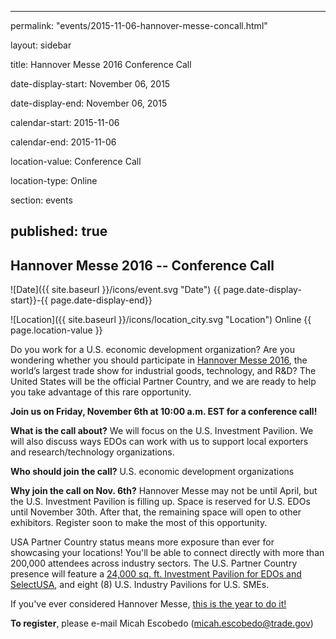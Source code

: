  --- 
 permalink: "events/2015-11-06-hannover-messe-concall.html" 

 layout: sidebar 

 title: Hannover Messe 2016 Conference Call

 date-display-start: November 06, 2015

 date-display-end: November 06, 2015

 calendar-start: 2015-11-06

 calendar-end: 2015-11-06

 location-value: Conference Call

 location-type: Online

 section: events 

 published: true 
 --- 

## Hannover Messe 2016 -- Conference Call

![Date]({{ site.baseurl }}/icons/event.svg "Date") {{ page.date-display-start}}-{{ page.date-display-end}}

![Location]({{ site.baseurl }}/icons/location_city.svg "Location") Online {{ page.location-value }}


Do you work for a U.S. economic development organization? Are you wondering whether you should participate in [Hannover Messe 2016](http://trade.gov/events/hannovermesse/), the world’s largest trade show for industrial goods, technology, and R&D? The United States will be the official Partner Country, and we are ready to help you take advantage of this rare opportunity.

**Join us on Friday, November 6th at 10:00 a.m. EST for a conference call!**

**What is the call about?** We will focus on the U.S. Investment Pavilion. We will also discuss ways EDOs can work with us to support local exporters and research/technology organizations.

**Who should join the call?** U.S. economic development organizations

**Why join the call on Nov. 6th?** Hannover Messe may not be until April, but the U.S. Investment Pavilion is filling up. Space is reserved for U.S. EDOs until November 30th.  After that, the remaining space will open to other exhibitors.  Register soon to make the most of this opportunity.

USA Partner Country status means more exposure than ever for showcasing your locations! You'll be able to connect directly with more than 200,000 attendees across industry sectors. The U.S. Partner Country presence will feature a [24,000 sq. ft. Investment Pavilion for EDOs and SelectUSA](http://selectusa.commerce.gov/events/selectusa-hannover-messe-2016.html), and eight (8) U.S. Industry Pavilions for U.S. SMEs.  

If you've ever considered Hannover Messe, [this is the year to do it!](http://trade.gov/events/hannovermesse/)

**To register**, please e-mail Micah Escobedo ([micah.escobedo@trade.gov](mailto:micah.escobedo@trade.gov?Subject=Hannover%20Messe%202016%20Conference%20Call%20registration))

